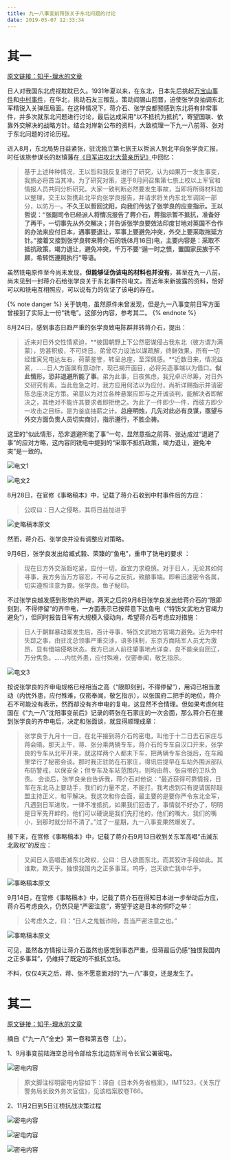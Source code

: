 ```yaml
---
title: 九一八事变前蒋张关于东北问题的讨论
date: 2019-05-07 12:33:34
---
```


# 其一

[原文链接：知乎-理水的文章](https://zhuanlan.zhihu.com/p/56703078)

日人对我国东北虎视眈眈已久。1931年夏以来，在东北，日本先后挑起[万宝山事件](https://zh.wikipedia.org/zh-hans/%E4%B8%87%E5%AE%9D%E5%B1%B1%E4%BA%8B%E4%BB%B6)和[中村事件](https://zh.wikipedia.org/zh-hans/%E4%B8%AD%E6%9D%91%E4%BA%8B%E4%BB%B6)，在华北，挑动石友三叛乱，策动阎锡山回晋，迫使张学良抽调东北军精锐入关弹压局面。在这种情况下，蒋介石、张学良都预感到东北将有非常事件，并多次就东北问题进行讨论，最后达成采用“以不抵抗为抵抗”，寄望国联、依靠外交解决的战略方针。结合对岸新公布的资料，大致梳理一下九一八前蒋、张对于东北问题的讨论历程。

进入8月，东北局势日益紧张，驻沈独立第七旅王以哲派人到北平向张学良汇报，时任该旅参谋长的赵镇藩在[《日军进攻北大营亲历记》](https://books.google.com/books/about/%E4%B9%9D_%E4%B8%80%E5%85%AB_%E4%BA%8B%E5%8F%98%E4%BA%B2%E5%8E%86%E8%AE%B0.html?id=if-FAAAAIAAJ)中回忆：

> 基于上述种种情况，王以哲和我反复进行了研究，认为如果万一发生事变，我旅必将首当其冲。为了研究对策，遂于8月间召集第七旅上校以上军官和情报人员共同分析研究。大家一致判断必然要发生事故，当即将所得材料加以整理，交王以哲携赴北平向张学良报告，并请求将关内东北军调回一部分，以防万一。**不久王以哲回沈阳，向我们传达了张学良的应变指示。王以哲说：“张副司令已经派人将情况报告了蒋介石，蒋指示暂不抵抗，准备好了再干，一切事先从外交解决；并告诉张学良要效法印度甘地对英国不合作的办法来应付日本，遇事要退让，军事上要避免冲突，外交上要采取拖延方针。”接着又接到张学良转来蒋介石的铣(8月16日)电，主要内容是：采取不抵抗政策，竭力退让，避免冲突，千万不要“逞一时之愤，置国家民族于不顾，希转饬遵照执行”等语。**

虽然铣电原件至今尚未发现，**但能够证伪该电的材料也并没有**，甚至在九一八前，尚未见到一封蒋介石给张学良关于东北事件的电文。而近年来新披露的资料，恰好可以和铣电互相照应，可以说有力的佐证了该电的存在。

{% note danger %}
关于铣电，虽然原件未曾发现，但是九一八事变前日军方面曾接到了实际上一份“铣电”。这部分内容，参考其二。
{% endnote %}

8月24日，感到事态日趋严重的张学良致电陈群并转蒋介石，提出：

> 近来对日外交性情紧迫，**彼国朝野上下公然密谋侵占我东北（彼方谓为满蒙），势甚积极，不可终日。弟曾尽力设法以谋疏解，终鲜效果，所有一切经维寅兄电达左右，荷蒙鉴誉，转呈总座，至深佩感。**近数日来，情况益紧，……日人方面属有意动作，现已揭开面目，必将另造事端以为借口。**似此情形，恐非退避所能了事**。弟为此事，日夜焦虑，我兄卓识尽筹，对日外交研究有素，当此危急之时，我方应用何法以为应付，尚祈详赐指示并请密陈总座决定方策。弟意以为对立各种悬案应即与之开诚谈判，能解决者即解决之，其绝对不能许其要求者即拒绝之。为此了一件即少一件，而彼方即少一攻击之目标，是为釜底抽薪之计。**总座明烛，几先对此必有良谋，亟望与外交方面负责人员切实商讨，指示遵行，不胜企祷。**

这里的“似此情形，恐非退避所能了事”一句，显然意指之前蒋、张达成过“退避了事”的应对方略，这内容同铣电中提到的“采取不抵抗政策，竭力退让，避免冲突”是一致的。

![电文1](https://imgs.codewoody.com/uploads/big/9e444da01afa880cd0e97b1af6cbd975.jpg)

![电文2](https://imgs.codewoody.com/uploads/big/6aa77cda1fb4a31447cf6dea3bc8b7a8.jpg)

8月28日，在官修《事略稿本》中，记载了蒋介石收到中村事件后的方应：

> 公叹曰：日人之侵略，其将日益加进乎

![史略稿本原文](https://imgs.codewoody.com/uploads/big/51dd523e6579c58a28c7685cf84854cd.jpg)

然而，蒋介石、张学良并没有调整应对策略。

9月6日，张学良发出给臧式毅、荣臻的“鱼电”，重申了铣电的要求 ：

> 现在日方外交渐趋吃紧，应付一切，亟宜力求稳慎。对于日人，无论其如何寻事，我方务当万方容忍，不可与之反抗，致酿事端。即希迅速密令各属，切实遵照注意为要。张学良。鱼子秘印。

不过张学良越发感到形势的严峻，两天之后的9月8日张学良发出给蒋介石的“限即刻到，不得停留”的齐申电，一方面表示已按蒋意下达鱼电（“特饬文武地方官竭力避免”），但同时报告日军有大规模入侵动向，希望蒋介石考虑应对措施：

> 日人于朝鲜暴动案发生后，百计寻事，特饬文武地方官竭力避免。近为中村失踪之事，由驻沈总领事严重交涉，语多挟制，东京方面陆军人员尤为激昂，显有借端侵略状态。我方已派人前往肇事地点详查，良不能亲自回辽，万分焦急。……内忧外患，应付殊难，仅密奉闻，敬乞指示。

![电文3](https://imgs.codewoody.com/uploads/big/91edb3536bf74dfb55b32fc5d3cb7805.jpg)

按说张学良的齐申电规格已经相当之高（“限即刻到，不得停留”），用词已相当激动（内忧外患，应付殊难，仅密奉闻，敬乞指示），以张国府二把手的地位，蒋介石不可能没有表示，然而却没有齐申电的复电，这显然不合情理。但如果考虑何柱国在《“九一八”沈阳事变前后》记录的蒋张在石家庄的一次会面，那么蒋介石在接到张学良的齐申电后，决定和张面谈，就显得顺理成章：

> 张学良于九月十一日，在北平接到蒋介石的密电，叫他于十二日去石家庄与蒋会晤。那天上午，蒋、张分乘两辆专车，蒋介石的专车自汉口开来，张学良的专车从北平开来，就这样两个人都未下车，把两辆专车合拢后，在车厢里举行了秘密会谈。那时我正驻防在石家庄，得讯后提早在车站外围派部队布防警戒，以保安全；但专车及车站范围内，则均由蒋、张自带的卫队负责。
会谈后，张学良亲自告诉我，蒋介石对他说：“最近获得可靠情报，日军在东北马上要动手，我们的力量不足，不能打。我考虑到只有提请国际联盟主持正义，和平解决。我这次和你会面，最主要的是要你严令东北全军，凡遇到日军进攻，一律不准抵抗，如果我们回击了，事情就不好办了，明明是日军先开衅的，他们可以硬说是我们先打他的，他们的嘴大，我们的嘴小，到那时就分辩不清了。”过了一星期，九一八事变果然爆发了。

接下来，在官修《事略稿本》中，记载了蒋介石9月13日收到关东军高唱“击滅东北政权”的反应：

> 又闻日人高唱击滅东北政权，公曰：日人欲图东北，而其狡诈手段如此。其谁欺，欺天乎。独恨我国内之正多事耳。呜呼，岂天欲亡我中华乎。

![事略稿本原文](https://imgs.codewoody.com/uploads/big/79470a9555d48c1862d2d3812c9def19.jpg)

9月14日，在官修《事略稿本》中，记载了蒋介石在得知日本进一步举动后方应，蒋介石考虑良久，仍然只是“严密注意”，寄望于这是日本的恫吓之举：

> 公考虑久之，曰：“日人之鬼魊诈险，吾当严密注意之也。”

![事略稿本原文](https://imgs.codewoody.com/uploads/big/97019423388dbc5597b3a4cc7fa7e1ff.jpg)

可见，虽然各方情报让蒋介石虽然也感觉到事态严重，但蒋最后仍感“独恨我国内之正多事耳”，仍维持了既定的不抵抗立场。

不料，仅仅4天之后，蒋、张不愿意面对的“九一八”事变，还是发生了。

# 其二

[原文链接：知乎-理水的文章](https://zhuanlan.zhihu.com/p/57525772)

摘自《“九一八”全史》第一卷和第五卷（上）。

1、9月事变前陆海空总司令部给东北边防军司令长官公署密电。

![密电内容](https://imgs.codewoody.com/uploads/big/9443e4b8f8d95dfd3b2341ebd9f539ff.jpg)

> 原文脚注标明密电内容如下：译自《日本外务省档案》，IMT523，《关东厅警务局长致外务次官信》，见该档案胶卷T66。

2、11月2日到5日江桥抗战决策过程

![密电内容](https://imgs.codewoody.com/uploads/big/cb2d19a1cbfd3d5178400d55b9e19401.jpg)

![密电内容](https://imgs.codewoody.com/uploads/big/ef19fc717ca0d25fc29cb1047ad0e3ea.jpg)

![密电内容](https://imgs.codewoody.com/uploads/big/17bbb594ebc3aefb601d7478a60d4d14.jpg)